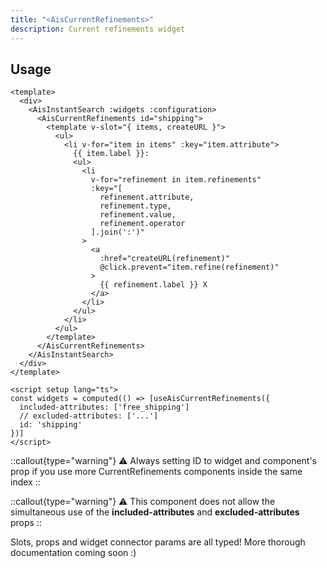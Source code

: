 ```yaml
---
title: "<AisCurrentRefinements>"
description: Current refinements widget
---
```


## Usage

```vue [MySearchExperience.vue]
<template>
  <div>
    <AisInstantSearch :widgets :configuration>
      <AisCurrentRefinements id="shipping">
        <template v-slot="{ items, createURL }">
          <ul>
            <li v-for="item in items" :key="item.attribute">
              {{ item.label }}:
              <ul>
                <li
                  v-for="refinement in item.refinements"
                  :key="[
                    refinement.attribute,
                    refinement.type,
                    refinement.value,
                    refinement.operator
                  ].join(':')"
                >
                  <a
                    :href="createURL(refinement)"
                    @click.prevent="item.refine(refinement)"
                  >
                    {{ refinement.label }} X
                  </a>
                </li>
              </ul>
            </li>
          </ul>
        </template>
      </AisCurrentRefinements>
    </AisInstantSearch>
  </div>
</template>

<script setup lang="ts">
const widgets = computed(() => [useAisCurrentRefinements({
  included-attributes: ['free_shipping']
  // excluded-attributes: ['...']
  id: 'shipping'
})]
</script>
```

::callout{type="warning"}
⚠️ Always setting ID to widget and component\'s prop if you use more CurrentRefinements components inside the same index
::

::callout{type="warning"}
⚠️ This component does not allow the simultaneous use of the **included-attributes** and **excluded-attributes** props
::

Slots, props and widget connector params are all typed!
More thorough documentation coming soon :)
